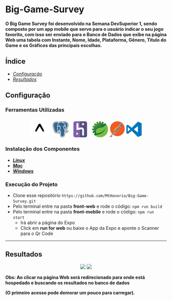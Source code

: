 # Big-Game-Survey
**O Big Game Survey foi desenvolvido na Semana DevSuperior 1, sendo composto por um app mobile que serve para o usuário indicar o seu jogo favorito, 
com isso ser enviado para o Banco de Dados que exibe na página Web uma tabela com Instante, Nome, Idade, Plataforma, Gênero, Titulo do Game e os 
Gráficos das principais escolhas.**

## Índice
* [_Configuração_](#Configuração)
* [_Resultados_](#Resultados)

## Configuração

### Ferramentas Utilizadas

<p align='center'>
<img height="60" src="https://github.com/MtHonorio/Big-Game-Survey/blob/master/others/img/Expo.png?raw=true">&nbsp;&nbsp;
<img height="50" src="https://github.com/MtHonorio/Big-Game-Survey/blob/master/others/img/PgAdmin.png?raw=true">&nbsp;&nbsp;
<img height="50" src="https://github.com/MtHonorio/Big-Game-Survey/blob/master/others/img/heroku.svg?raw=true">&nbsp;&nbsp;
<img height="50" src="https://github.com/MtHonorio/Big-Game-Survey/blob/master/others/img/sts-logo.svg?raw=true">
<img height="50" src="https://github.com/MtHonorio/Big-Game-Survey/blob/master/others/img/postman-logo.png?raw=true">
<img height="50" src="https://github.com/MtHonorio/Big-Game-Survey/blob/master/others/img/vscode.png?raw=true">
</p>

### Instalação dos Componentes

* [**_Linux_**](https://github.com/MtHonorio/Big-Game-Survey/tree/master/others/ferramentas/linux)
* [**_Mac_**](https://github.com/MtHonorio/Big-Game-Survey/tree/master/others/ferramentas/mac)
* [**_Windows_**](https://github.com/MtHonorio/Big-Game-Survey/tree/master/others/ferramentas/windows)

### Execução do Projeto
* Clone esse repositório
``` https://github.com/MtHonorio/Big-Game-Survey.git ```
* Pelo terminal entre na pasta **front-web** e rode o código:
``` npm run build ```
* Pelo terminal entre na pasta **front-mobile** e rode o código:
``` npm run start ```
  -  Irá abrir a página do Expo 
  -  Click em **run for web** ou baixe o App da Expo e aponte o Scanner para o Qr Code

---
## Resultados
<p align="center">
  <a href="https://sds-matheushonorio.netlify.app/"><img height="450" src="https://github.com/MtHonorio/Big-Game-Survey/blob/master/others/img/front-web.gif?raw=true"></a>
  <img height="500" src="https://github.com/MtHonorio/Big-Game-Survey/blob/master/others/img/front-mobile.gif?raw=true"></a>
</p

**Obs: Ao clicar na página Web será redirecionado para onde está hospedado e buscando os resultados no banco de dados**

**(O primeiro acesso pode demorar um pouco para carregar).**
